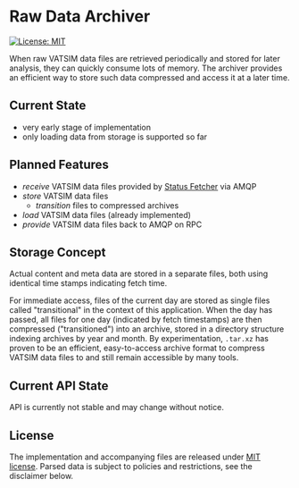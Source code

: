 # Raw Data Archiver

[![License: MIT](https://img.shields.io/badge/license-MIT-blue.svg)](LICENSE.md)

When raw VATSIM data files are retrieved periodically and stored for later analysis, they can quickly consume lots of memory. The archiver provides an efficient way to store such data compressed and access it at a later time.

## Current State

- very early stage of implementation
- only loading data from storage is supported so far

## Planned Features

- *receive* VATSIM data files provided by [Status Fetcher](https://github.com/vatplanner/status-fetcher) via AMQP
- *store* VATSIM data files
  - *transition* files to compressed archives
- *load* VATSIM data files (already implemented)
- *provide* VATSIM data files back to AMQP on RPC

## Storage Concept

Actual content and meta data are stored in a separate files, both using identical time stamps indicating fetch time.

For immediate access, files of the current day are stored as single files called "transitional" in the context of this application. When the day has passed, all files for one day (indicated by fetch timestamps) are then compressed ("transitioned") into an archive, stored in a directory structure indexing archives by year and month. By experimentation, `.tar.xz` has proven to be an efficient, easy-to-access archive format to compress VATSIM data files to and still remain accessible by many tools.

## Current API State

API is currently not stable and may change without notice.

## License

The implementation and accompanying files are released under [MIT license](LICENSE.md). Parsed data is subject to policies and restrictions, see the disclaimer below.
